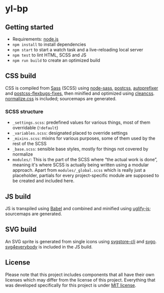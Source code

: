 # yl-bp

## Getting started

-   Requirements: [node.js](http://nodejs.org)
-   `npm install` to install dependencies
-   `npm start` to start a watch task and a live-reloading local server
-   `npm test` to lint HTML, SCSS and JS
-   `npm run build` to create an optimized build

## CSS build

CSS is compiled from [Sass](http://sass-lang.com) (SCSS) using [node-sass](https://www.npmjs.com/package/node-sass), [postcss](https://www.npmjs.com/package/postcss-cli), [autoprefixer](https://www.npmjs.com/package/autoprefixer) and [postcss-flexbugs-fixes](https://www.npmjs.com/package/postcss-flexbugs-fixes), then minified and optimized using [cleancss](https://www.npmjs.com/package/clean-css). [normalize.css](https://www.npmjs.com/package/node-normalize-scss) is included; sourcemaps are generated.

### SCSS structure

-   `_settings.scss`: predefined values for various things, most of them overridable (`!default`)
-   `_variables.scss`: designated placed to override settings
-   `_mixins.scss`: mixins for various purposes, some of them used by the rest of the SCSS
-   `_base.scss`: sensible base styles, mostly for things not covered by normalize
-   `modules/`: This is the part of the SCSS where “the actual work is done”, meaning it's where SCSS is actually being written using a modular approach. Apart from `modules/_global.scss` which is really just a placeholder, partials for every project-specific module are supposed to be created and included here.

## JS build

JS is transpiled using [Babel](https://babeljs.io) and combined and minified using [uglify-js](https://www.npmjs.com/package/uglify-js); sourcemaps are generated.

## SVG build

An SVG sprite is generated from single icons using [svgstore-cli](https://github.com/svgstore/svgstore-cli) and [svgo](https://www.npmjs.com/package/svgo). [svg4everybody](https://www.npmjs.com/package/svg4everybody) is included in the JS build.

## License

Please note that this project includes components that all have their own licenses which may differ from the license of this project. Everything that was developed specifically for this project is under [MIT license](https://github.com/yellowled/yl-bp/blob/master/LICENSE.md).
